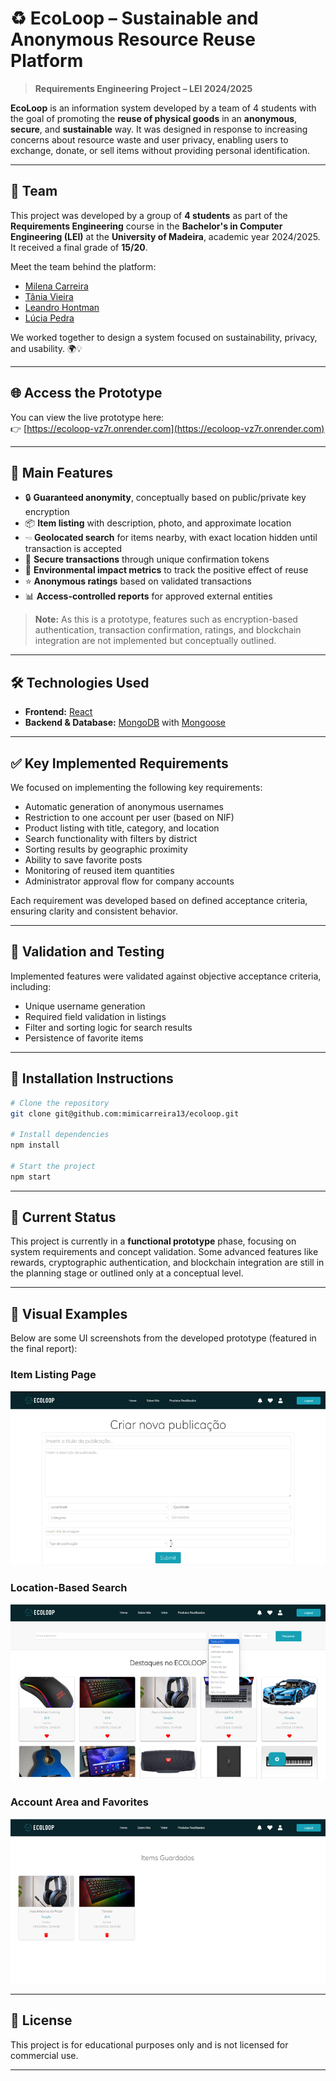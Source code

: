 # ♻️ EcoLoop – Sustainable and Anonymous Resource Reuse Platform

> **Requirements Engineering Project – LEI 2024/2025**

**EcoLoop** is an information system developed by a team of 4 students with the goal of promoting the **reuse of physical goods** in an **anonymous**, **secure**, and **sustainable** way. It was designed in response to increasing concerns about resource waste and user privacy, enabling users to exchange, donate, or sell items without providing personal identification.

---

## 🥑 Team

This project was developed by a group of **4 students** as part of the **Requirements Engineering** course in the **Bachelor's in Computer Engineering (LEI)** at the **University of Madeira**, academic year 2024/2025.  
It received a final grade of **15/20**.

Meet the team behind the platform:

- [Milena Carreira](https://github.com/mimicarreira13)
- [Tânia Vieira](https://github.com/elisagv)
- [Leandro Hontman](https://github.com/leo152004)
- [Lúcia Pedra](https://github.com/luciacheila)

We worked together to design a system focused on sustainability, privacy, and usability. 🌍💡

---

## 🌐 Access the Prototype

You can view the live prototype here:  
👉 [https://ecoloop-vz7r.onrender.com](https://ecoloop-vz7r.onrender.com)

---

## 🚀 Main Features

- 🔒 **Guaranteed anonymity**, conceptually based on public/private key encryption
- 📦 **Item listing** with description, photo, and approximate location
- 🖘️ **Geolocated search** for items nearby, with exact location hidden until transaction is accepted
- 🪹 **Secure transactions** through unique confirmation tokens
- 🌱 **Environmental impact metrics** to track the positive effect of reuse
- ⭐ **Anonymous ratings** based on validated transactions
- 📊 **Access-controlled reports** for approved external entities

> **Note:** As this is a prototype, features such as encryption-based authentication, transaction confirmation, ratings, and blockchain integration are not implemented but conceptually outlined.

---

## 🛠️ Technologies Used

- **Frontend:** [React](https://reactjs.org/)
- **Backend & Database:** [MongoDB](https://www.mongodb.com/) with [Mongoose](https://mongoosejs.com/)

---

## ✅ Key Implemented Requirements

We focused on implementing the following key requirements:

- Automatic generation of anonymous usernames
- Restriction to one account per user (based on NIF)
- Product listing with title, category, and location
- Search functionality with filters by district
- Sorting results by geographic proximity
- Ability to save favorite posts
- Monitoring of reused item quantities
- Administrator approval flow for company accounts

Each requirement was developed based on defined acceptance criteria, ensuring clarity and consistent behavior.

---

## 🧪 Validation and Testing

Implemented features were validated against objective acceptance criteria, including:

- Unique username generation
- Required field validation in listings
- Filter and sorting logic for search results
- Persistence of favorite items

---

## 🧾 Installation Instructions

```bash
# Clone the repository
git clone git@github.com:mimicarreira13/ecoloop.git

# Install dependencies
npm install

# Start the project
npm start
```

---

## 📌 Current Status

This project is currently in a **functional prototype** phase, focusing on system requirements and concept validation. Some advanced features like rewards, cryptographic authentication, and blockchain integration are still in the planning stage or outlined only at a conceptual level.

---

## 📸 Visual Examples

Below are some UI screenshots from the developed prototype (featured in the final report):

### Item Listing Page
![Item Listing](./images/publicacao.png)

### Location-Based Search
![Location Search](./images/pesquisa_local.png)

### Account Area and Favorites
![Account Management](./images/gestao_conta.png)

---

## 📄 License

This project is for educational purposes only and is not licensed for commercial use.

---

